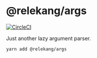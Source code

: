 # @relekang/args

[![CircleCI](https://circleci.com/gh/relekang/args/tree/master.svg?style=svg)](https://circleci.com/gh/relekang/args/tree/master)

Just another lazy argument parser.

```
yarn add @relekang/args
```